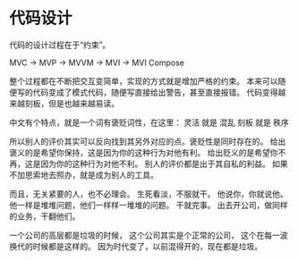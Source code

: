 # 代码设计

代码的设计过程在于“约束”。

MVC -> MVP -> MVVM -> MVI -> MVI Compose

整个过程都在不断把交互变简单，实现的方式就是增加严格的约束。
本来可以随便写的代码变成了模式代码，随便写直接给出警告，甚至直接报错。
代码变得越来越刻板，但是也越来越易读。

中文有个特点，就是一个词有褒贬词性，在这里：
灵活 就是 混乱
刻板 就是 秩序

所以别人的评价其实可以反向找到其另外对应的点。褒贬性是同时存在的。
给出褒义的是希望你保持，这是因为你的这种行为对他有利。
给出贬义的是希望你不再，这是因为你的这种行为对他不利。
别人的评价都是出于其自私的利益。
如果不加思索地去照办，就是成为别人的工具。

而且，无关紧要的人，也不必理会。
生死看淡，不服就干。
他说你，你就说他。
他一样是堆堆问题，他们一样样一堆堆的问题。
干就完事。
出去开公司，做同样的业务，干翻他们。

一个公司的高层都是垃圾的时候，
这个公司其实是个正常的公司，
这个在每一波换代的时候都是这样的。
因为时代变了，以前混得开的，现在都是垃圾。
